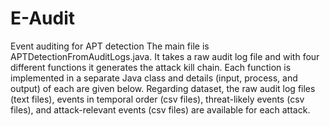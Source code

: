# E-Audit
Event auditing for APT detection
The main file is APTDetectionFromAuditLogs.java. It takes a raw audit log file and with four different functions it generates the attack kill chain. Each function is implemented in a separate Java class and details (input, process, and output) of each are given below. Regarding dataset, the raw audit log files (text files), events in temporal order (csv files), threat-likely events (csv files), and attack-relevant events (csv files) are available for each attack. 
